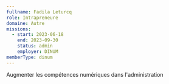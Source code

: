 ```yaml
---
fullname: Fadila Leturcq
role: Intrapreneure
domaine: Autre
missions:
  - start: 2023-06-18
    end: 2023-09-30
    status: admin
    employer: DINUM
memberType: dinum
---
```


Augmenter les compétences numériques dans l'administration
